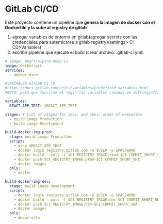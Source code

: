 # GitLab CI/CD

Este proyecto contiene un pipeline que **genera la imagen de docker con el Dockerfile y la sube al registry de gitlab**


1. agregar variables de entorno en gitlab(agregar secrets con las credenciales para autenticarse a gitlab registry)(settings> CI CD>Variables)
2. escribir pipeline que ejecute el build (crear archivo: .gitlab-ci.yml)

```yml
# image: mhart/alpine-node:11
image: docker:git
services:
  - docker:dind

#VARIABLES GITLAB CI CD
#https://docs.gitlab.com/ee/ci/variables/predefined_variables.html
#NOTA: para que funcione el login las variables creadas en settings>CI/CD>variables de entorno no deben estar protected

variables:
  REACT_APP_TEST: $REACT_APP_TEST

stages: # List of stages for jobs, and their order of execution
  - build image Production
  - build image Development

build-docker-img-prod:
  stage: build image Production
  script:
    - echo $REACT_APP_TEST
    - docker login registry.gitlab.com -u $USER -p $PASSWORD
    - docker build --pull -t $CI_REGISTRY_IMAGE:prod-$CI_COMMIT_SHORT_SHA .
    - docker push $CI_REGISTRY_IMAGE:prod-$CI_COMMIT_SHORT_SHA
    - docker images
  only:
    - master

build-docker-img-dev:
  stage: build image Development
  script:
    - docker login registry.gitlab.com -u $USER -p $PASSWORD
    - docker build --pull -t $CI_REGISTRY_IMAGE:dev-$CI_COMMIT_SHORT_SHA .
    - docker push $CI_REGISTRY_IMAGE:dev-$CI_COMMIT_SHORT_SHA
    - docker images
  only:
    - desarrollo

```

